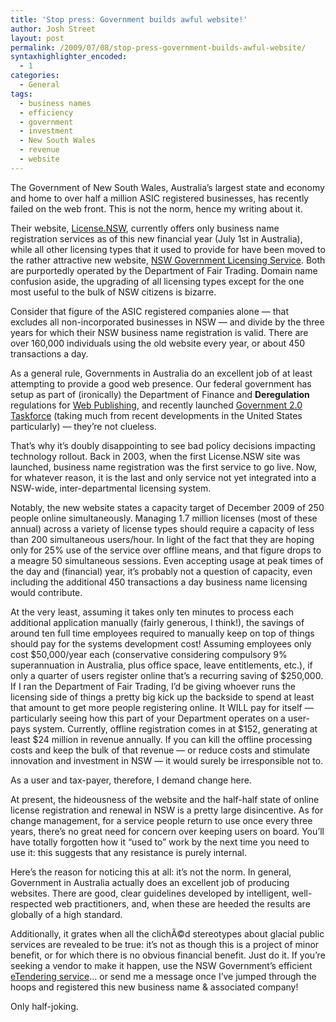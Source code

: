 ```yaml
---
title: 'Stop press: Government builds awful website!'
author: Josh Street
layout: post
permalink: /2009/07/08/stop-press-government-builds-awful-website/
syntaxhighlighter_encoded:
  - 1
categories:
  - General
tags:
  - business names
  - efficiency
  - government
  - investment
  - New South Wales
  - revenue
  - website
---
```

The Government of New South Wales, Australia&#8217;s largest state and economy and home to over half a million ASIC registered businesses, has recently failed on the web front. This is not the norm, hence my writing about it.

Their website, [License.NSW][1], currently offers only business name registration services as of this new financial year (July 1st in Australia), while all other licensing types that it used to provide for have been moved to the rather attractive new website, [NSW Government Licensing Service][2]. Both are purportedly operated by the Department of Fair Trading. Domain name confusion aside, the upgrading of all licensing types except for the one most useful to the bulk of NSW citizens is bizarre.

Consider that figure of the ASIC registered companies alone &#8212; that excludes all non-incorporated businesses in NSW &#8212; and divide by the three years for which their NSW business name registration is valid. There are over 160,000 individuals using the old website every year, or about 450 transactions a day.

As a general rule, Governments in Australia do an excellent job of at least attempting to provide a good web presence. Our federal government has setup as part of (ironically) the Department of Finance and **Deregulation** regulations for [Web Publishing][3], and recently launched [Government 2.0 Taskforce][4] (taking much from recent developments in the United States particularly) &#8212; they&#8217;re not clueless.

That&#8217;s why it&#8217;s doubly disappointing to see bad policy decisions impacting technology rollout. Back in 2003, when the first License.NSW site was launched, business name registration was the first service to go live. Now, for whatever reason, it is the last and only service not yet integrated into a NSW-wide, inter-departmental licensing system.

Notably, the new website states a capacity target of December 2009 of 250 people online simultaneously. Managing 1.7 million licenses (most of these annual) across a variety of license types should require a capacity of less than 200 simultaneous users/hour. In light of the fact that they are hoping only for 25% use of the service over offline means, and that figure drops to a meagre 50 simultaneous sessions. Even accepting usage at peak times of the day and (financial) year, it&#8217;s probably not a question of capacity, even including the additional 450 transactions a day business name licensing would contribute.

At the very least, assuming it takes only ten minutes to process each additional application manually (fairly generous, I think!), the savings of around ten full time employees required to manually keep on top of things should pay for the systems development cost! Assuming employees only cost $50,000/year each (conservative considering compulsory 9% superannuation in Australia, plus office space, leave entitlements, etc.), if only a quarter of users register online that&#8217;s a recurring saving of $250,000. If I ran the Department of Fair Trading, I&#8217;d be giving whoever runs the licensing side of things a pretty big kick up the backside to spend at least that amount to get more people registering online. It WILL pay for itself &#8212; particularly seeing how this part of your Department operates on a user-pays system. Currently, offline registration comes in at $152, generating at least $24 million in revenue annually. If you can kill the offline processing costs and keep the bulk of that revenue &#8212; or reduce costs and stimulate innovation and investment in NSW &#8212; it would surely be irresponsible not to.

As a user and tax-payer, therefore, I demand change here.

At present, the hideousness of the website and the half-half state of online license registration and renewal in NSW is a pretty large disincentive. As for change management, for a service people return to use once every three years, there&#8217;s no great need for concern over keeping users on board. You&#8217;ll have totally forgotten how it &#8220;used to&#8221; work by the next time you need to use it: this suggests that any resistance is purely internal.

Here&#8217;s the reason for noticing this at all: it&#8217;s not the norm. In general, Government in Australia actually does an excellent job of producing websites. There are good, clear guidelines developed by intelligent, well-respected web practitioners, and, when these are heeded the results are globally of a high standard.

Additionally, it grates when all the clichÃ©d stereotypes about glacial public services are revealed to be true: it&#8217;s not as though this is a project of minor benefit, or for which there is no obvious financial benefit. Just do it. If you&#8217;re seeking a vendor to make it happen, use the NSW Government&#8217;s efficient [eTendering service][5]&#8230; or send me a message once I&#8217;ve jumped through the hoops and registered this new business name & associated company!

Only half-joking.

 [1]: http://www.licencedft.nsw.gov.au/
 [2]: http://www.licence.nsw.gov.au/
 [3]: http://webpublishing.agimo.gov.au/
 [4]: http://gov2.net.au/
 [5]: https://tenders.nsw.gov.au/